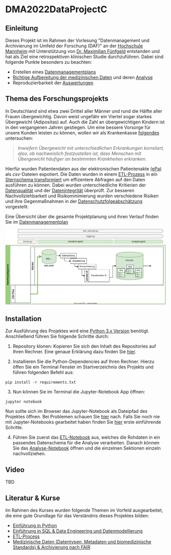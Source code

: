 # DMA2022DataProjectC

## Einleitung

Dieses Projekt ist im Rahmen der Vorlesung "Datenmanagement und Archivierung im Umfeld der Forschung (DAF)" an der [Hochschule Mannheim](https://www.hs-mannheim.de/) mit Unterstützung von [Dr. Maximilian Fünfgeld](https://lu.linkedin.com/in/fuenfgeld?original_referer=https%3A%2F%2Fwww.google.com%2F) entstanden und hat als Ziel eine retrospektiven klinischen Studie durchzuführen. Dabei sind folgende Punkte besonders zu beachten:

* Erstellen eines [Datenmanagementplans](https://github.com/Fuenfgeld/DMA2022DataProjectC/wiki/Datenmanagementplan)
* [Richtige Aufbereitung der medizinischen Daten](https://github.com/Fuenfgeld/DMA2022DataProjectC/wiki/Datenvorverarbeitung) und deren [Analyse](https://github.com/Fuenfgeld/DMA2022DataProjectC/wiki/Analyse)
* Reproduzierbarkeit der [Auswertungen](./src)

## Thema des Forschungsprojekts

In Deutschland sind etwa zwei Drittel aller Männer und rund die Hälfte aller Frauen übergewichtig. Davon weist ungefähr ein Viertel sogar starkes Übergewicht (Adipositas) auf. Auch die Zahl an übergewichtigen Kindern ist in den vergangenen Jahren gestiegen. Um eine bessere Vorsorge für unsere Kunden leisten zu können, wollen wir als Krankenkasse [folgendes](https://github.com/Fuenfgeld/DMA2022DataProjectC/wiki) untersuchen: 
> _Inwiefern Übergewicht mit unterschiedlichen Erkrankungen korreliert, also, ob nachweislich festzustellen ist, dass Menschen mit Übergewicht häufiger an     bestimmten Krankheiten erkranken._

Hierfür wurden Patientendaten aus der elektronischen Patientenakte [(ePa)](https://www.bundesgesundheitsministerium.de/elektronische-patientenakte.html) als _csv_-Dateien expotiert. Die Daten wurden in einem [ETL-Prozess](https://github.com/Fuenfgeld/DMA2022DataProjectC/wiki/Datenvorverarbeitung) in ein [Sternschema transformiert](https://github.com/Fuenfgeld/DMA2022DataProjectC/wiki/Mappingtabellen) um effizentere Abfragen auf den Daten ausführen zu können. Dabei wurden unterschiedliche Kritierien der [Datenqualität](https://github.com/Fuenfgeld/DMA2022DataProjectC/wiki/Datenqualit%C3%A4t) und der [Datenintegrität](https://github.com/Fuenfgeld/DMA2022DataProjectC/wiki/Datenintegrit%C3%A4t) überprüft.
Zur besseren Nachvollziehbarkeit und Risikominimierung wurden verschiedene Risiken und ihre Gegenmaßnahmen in der [Datenschutzfolgeabschätzung](https://github.com/Fuenfgeld/DMA2022DataProjectC/wiki/Datenschutzfolgeabsch%C3%A4tzung) vorgestellt.

Eine Übersicht über die gesamte Projektplanung und ihren Verlauf finden Sie im [Datenmanagementplan](https://github.com/Fuenfgeld/DMA2022DataProjectC/wiki/Datenmanagementplan)

![Datenflussdiagramm](https://raw.githubusercontent.com/Fuenfgeld/DMA2022DataProjectC/main/images/Datenflussdiagramm.svg)


## Installation

Zur Ausführung des Projektes wird eine [Python 3.x Version](https://www.python.org/downloads/) benötigt. Anschließend führen Sie folgende Schritte durch:

1. Repository klonen: Kopieren Sie sich den Inhalt des Repositories auf Ihren Rechner. Eine genaue Erklärung dazu finden Sie [hier](https://docs.github.com/en/repositories/creating-and-managing-repositories/cloning-a-repository).

2. Installieren Sie die Python-Dependencies auf Ihren Rechner. Hierzu öffen Sie ein Terminal Fenster im Startverzeichnis des Projekts und führen folgenden Befehl aus:

```
pip install -r requirements.txt
```

3. Nun können Sie im Terminal die Jupyter-Notebook App öffnen:

```
jupyter notebook
```

Nun sollte sich im Browser das Jupyter-Notebook als Dateipfad des Projektes öffnen. Bei Problemen schauen Sie [hier](https://jupyter-notebook-beginner-guide.readthedocs.io/en/latest/execute.html) nach. Falls Sie noch nie mit Jupyter-Notebooks gearbeitet haben finden Sie [hier](https://www.dataquest.io/blog/jupyter-notebook-tutorial/) erste einführende Schritte.

4. Führen Sie zuerst das [ETL-Notebook](./src/ETL.ipynb) aus, welches die Rohdaten in ein passendes Datenschema für die Analyse verarbeiten. Danach können Sie das [Analyse-Notebook](./src/analysis.ipynb) öffnen und die einzelnen Sektionen einzeln nachvollziehen. 

## Video

TBD

## Literatur & Kurse

Im Rahmen des Kurses wurden folgende Themen im Vorfeld ausgearbeitet, die eine gute Grundlage für das Verständnis dieses Projektes bilden:

* [Einführung in Python](https://www.python-lernen.de/)
* [Einführung in SQL & Data Engineering und Datenmodellierung](https://github.com/Fuenfgeld/2022TeamBDataEngineeringBC)
* [ETL-Process](https://github.com/Fuenfgeld/2022TeamADataEngineeringBC)
* [Medizinische Daten (Datentypen, Metadaten und biomedizinische Standards) & Archivierung nach FAIR](https://github.com/Fuenfgeld/2022TeamADataManagementBC)
